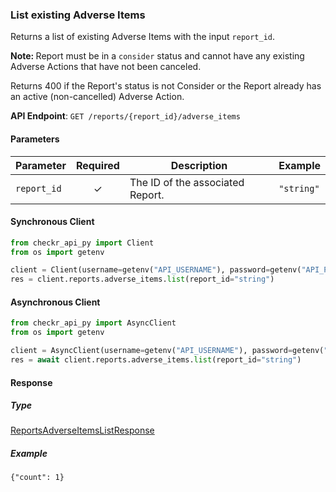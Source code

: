 
### List existing Adverse Items <a name="list"></a>

Returns a list of existing Adverse Items with the input `report_id`.

<b>Note: </b>Report must be in a `consider` status and cannot have any existing Adverse Actions that have not been canceled.

Returns 400 if the Report's status is not Consider or the Report already has an active (non-cancelled) Adverse Action.


**API Endpoint**: `GET /reports/{report_id}/adverse_items`

#### Parameters

| Parameter | Required | Description | Example |
|-----------|:--------:|-------------|--------|
| `report_id` | ✓ | The ID of the associated Report. | `"string"` |

#### Synchronous Client

```python
from checkr_api_py import Client
from os import getenv

client = Client(username=getenv("API_USERNAME"), password=getenv("API_PASSWORD"))
res = client.reports.adverse_items.list(report_id="string")

```

#### Asynchronous Client

```python
from checkr_api_py import AsyncClient
from os import getenv

client = AsyncClient(username=getenv("API_USERNAME"), password=getenv("API_PASSWORD"))
res = await client.reports.adverse_items.list(report_id="string")

```

#### Response

##### Type
[ReportsAdverseItemsListResponse](/checkr_api_py/types/models/reports_adverse_items_list_response.py)

##### Example
`{"count": 1}`
